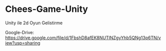 # Chees-Game-Unity
Unity ile 2d Oyun Gelistirme

Google-Drive:  https://drive.google.com/file/d/1FbshD8afEK8NUTINZgyYhb5QNg13p6TN/view?usp=sharing
